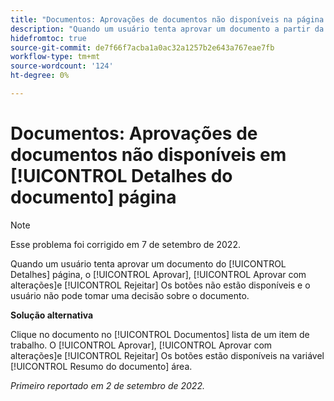 ```yaml
---
title: "Documentos: Aprovações de documentos não disponíveis na página Detalhes do documento"
description: "Quando um usuário tenta aprovar um documento a partir da página Detalhes do documento, a variável [!UICONTROL Aprovar], [!UICONTROL Aprovar com alterações]e [!UICONTROL Rejeitar] botões não estão disponíveis e o usuário não pode tomar uma decisão sobre o documento."
hidefromtoc: true
source-git-commit: de7f66f7acba1a0ac32a1257b2e643a767eae7fb
workflow-type: tm+mt
source-wordcount: '124'
ht-degree: 0%

---
```



# Documentos: Aprovações de documentos não disponíveis em [!UICONTROL Detalhes do documento] página

>[!NOTE]
>
>Esse problema foi corrigido em 7 de setembro de 2022.

Quando um usuário tenta aprovar um documento do [!UICONTROL Detalhes] página, o [!UICONTROL Aprovar], [!UICONTROL Aprovar com alterações]e [!UICONTROL Rejeitar] Os botões não estão disponíveis e o usuário não pode tomar uma decisão sobre o documento.

**Solução alternativa**

Clique no documento no [!UICONTROL Documentos] lista de um item de trabalho. O [!UICONTROL Aprovar], [!UICONTROL Aprovar com alterações]e [!UICONTROL Rejeitar] Os botões estão disponíveis na variável [!UICONTROL Resumo do documento] área.

_Primeiro reportado em 2 de setembro de 2022._

